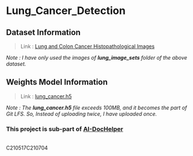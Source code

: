 # Lung_Cancer_Detection

## Dataset Information
> Link : [Lung and Colon Cancer Histopathological Images](https://www.kaggle.com/andrewmvd/lung-and-colon-cancer-histopathological-images)

_Note : I have only used the images of **lung_image_sets** folder of the above dataset._


## Weights Model Information 
> Link : [lung_cancer.h5](https://github.com/VikrantShah/AI-DocHelper/blob/main/static/models/lung_cancer.h5)


_Note : The **lung_cancer.h5** file exceeds 100MB, and it becomes the part of Git LFS. So, Instead of uploading twice, I have uploaded once._

### This project is sub-part of [AI-DocHelper](https://github.com/VikrantShah/AI-DocHelper)

<br>
C210517C210704
